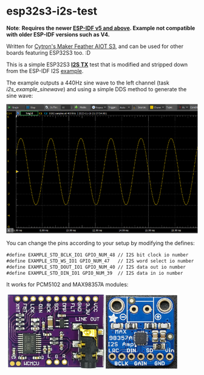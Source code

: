 # esp32s3-i2s-test

**Note**: **Requires the newer [ESP-IDF v5 and above](https://github.com/espressif/esp-idf/releases/tag/v5.1.2). Example not compatible with older ESP-IDF versions such as V4.**

Written for [Cytron's Maker Feather AIOT S3](https://my.cytron.io/p-v-maker-feather-aiot-s3-simplifying-aiot-with-esp32), and can be used for other boards featuring ESP32S3 too. :D

This is a simple ESP32S3 <ins>**I2S TX**</ins> test that is modified and stripped down from the ESP-IDF I2S [example](https://github.com/espressif/esp-idf/tree/master/examples/peripherals/i2s/i2s_basic/i2s_std).

The example outputs a 440Hz sine wave to the left channel (task *i2s_example_sinewave*) and using a simple DDS method to generate the sine wave:

![](sine.PNG)

You can change the pins according to your setup by modifying the defines:
```
#define EXAMPLE_STD_BCLK_IO1 GPIO_NUM_48 // I2S bit clock io number
#define EXAMPLE_STD_WS_IO1 GPIO_NUM_47   // I2S word select io number
#define EXAMPLE_STD_DOUT_IO1 GPIO_NUM_40 // I2S data out io number
#define EXAMPLE_STD_DIN_IO1 GPIO_NUM_39  // I2S data in io number
```

It works for PCM5102 and MAX98357A modules:

![](i2s_boards_MAX98357A_PCM5102.PNG)
